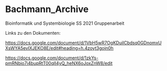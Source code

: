 # Bachmann_Archive
Bioinformatik und Systembiologie SS 2021 Gruppenarbeit

Links zu den  Dokumenten:

https://docs.google.com/document/d/1VbH5wR7OgKDuilCbdsq0GDnomxUXsWYA5evIXJEKO8E/edit#heading=h.4zoyt3gojn0h

https://docs.google.com/document/d/1zkYs-pmRNbio7i4bupRtT00qlI4yQ_heNX6oJoxZnW8/edit
